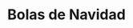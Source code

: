 ---
title: Bolas de Navidad
description: Bolas de Navidad personalizadas para todo el mundo
price: 10.99
images: [
    {
        url: /bolaVerde.webp,
        alt: Bola de navidad personalizada
    }
]
---